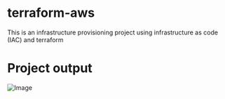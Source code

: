 # terraform-aws
This is an infrastructure provisioning project using infrastructure as code (IAC) and terraform
# Project output
![Image](https://github.com/user-attachments/assets/4c264591-84ba-4da7-8a4b-8703c62aed30)